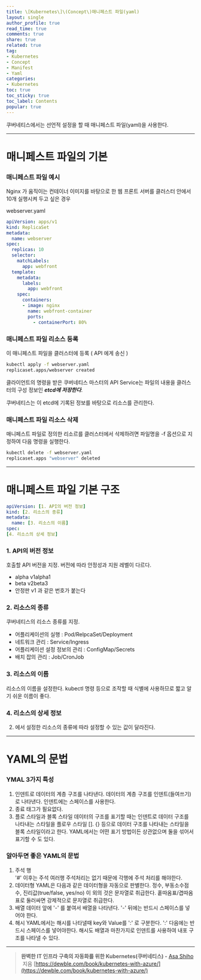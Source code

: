 ```yaml
---
title: \[Kubernetes\]\(Concept\)매니페스트 파일(yaml)
layout: single
author_profile: true
read_time: true
comments: true
share: true
related: true
tag:
- Kubernetes
- Concept
- Manifest
- Yaml
categories:
- Kubernetes
toc: true
toc_sticky: true
toc_label: Contents
popular: true
---
```

쿠버네티스에서는 선언적 설정을 할 때 매니페스트 파일(yaml)을 사용한다.

---

# 매니페스트 파일의 기본

### 매니페스트 파일 예시

Nginx 가 움직이는 컨테이너 이미지를 바탕으로 한 웹 프론트 서버를 클러스터 안에서 10개 실행시켜 두고 싶은 경우

webserver.yaml

```yaml
apiVersion: apps/v1
kind: ReplicaSet
metadata:
  name: webserver
spec:
  replicas: 10
  selector:
    matchLabels:
      app: webfront
  template:
    metadata:
      labels:
        app: webfront
    spec:
      containers:
      - image: nginx
        name: webfront-container
        ports:
          - containerPort: 80%
```

### 매니페스트 파일 리소스 등록

이 매니페스트 파일을 클러스터에 등록 ( API 에게 송신 )

```bash
kubectl apply -f webserver.yaml 
replicaset.apps/webserver created
```

클라이언트의 명령을 받은 쿠버네티스 마스터의 API Service는 파일의 내용을 클러스터의 구성 정보인 ***etcd에 저장한다***. 

쿠버네티스는 이 etcd에 기록된 정보를 바탕으로 리소스를 관리한다.

### 매니페스트 파일 리소스 삭제

매니페스트 파일로 정의한 리소르를 클러스터에서 삭제하려면 파일명을 -f 옵션으로 지정하여 다음 명령을 실행한다.

```bash
kubectl delete -f webserver.yaml      
replicaset.apps "webserver" deleted
```

---

# 매니페스트 파일 기본 구조

```yaml
apiVersion: [1. API의 버전 정보]
kind: [2. 리소스의 종류]
metadata:
  name: [3. 리소스의 이름]
spec:
[4. 리소스의 상세 정보]
```

### 1. API의 버전 정보

호출할 API 버전을 지정. 버전에 따라 안정성과 지원 레벨이 다르다.

- alpha
v1alpha1
- beta
v2beta3
- 안정판
v1 과 같은 번호가 붙는다

### 2. 리소스의 종류

쿠버네티스의 리소스 종류를 지정. 

- 어플리케이션의 실행 : Pod/RelpcaSet/Deployment
- 네트워크 관리 : Service/Ingress
- 어플리케이션 설정 정보의 관리  : ConfigMap/Secrets
- 배치 잡의 관리 : Job/CronJob

### 3. 리소스의 이름

리소스의 이름을 설정한다. kubectl 명령 등으로 조작할 때 식별에 사용하므로 짧고 알기 쉬운 이름이 좋다.

### 4. 리소스의 상세 정보

2. 에서 설정한 리소스의 종류에 따라 설정할 수 있는 값이 달라진다.

---

# YAML의 문법

### YMAL 3가지 특성

1. 인덴트로 데이터의 계층 구조를 나타낸다.
데이터의 계층 구조를 인덴트(들여쓰기)로 나타낸다. 인덴트에는 스페이스를 사용한다.
2. 종료 태그가 필요없다.
3. 플로 스타일과 블록 스타일
데이터의 구조를 표기할 때는 인덴트로 데이터 구조를 나타내는 스타일을 플로우 스타일
[]. {} 등으로 데이터 구조를 나타내는 스타일을 블록 스타일이라고 한다.
YAML에서는 어떤 표기 방법이든 상관없으며 둘을 섞어서 표기할 수 도 있다.

### 알아두면 좋은 YAML의 문법

1. 주석 행  
'#' 이후는 주석
여러행 주석처리는 없기 때문에 각행에 주석 처리를 해야한다.
2. 데이터형
YAML은 다음과 같은 데이터형을 자동으로 판별한다.
정수, 부동소수점수, 진리값(true/false, yes/no) 
이 외의 것은 문자열로 취급한다. 홑따옴표/겹따옴표로 둘러싸면 강제적으로 문자열로 취급한다.
3. 배열
데이터 앞에 '-' 를 붙여서 배열을 나타낸다. '-' 뒤에는 반드시 스페이스를 넣어야 한다.
4. 해시
YAML에서는 해시를 나타낼때  key와 Value를 ':' 로 구분한다. ':' 다음에는 반드시 스페이스를 넣어야한다.
해시도 배열과 마찬가지로 인덴트를 사용하여 내포 구조를 나타낼 수 있다.

---

> **완벽한 IT 인프라 구축의 자동화를 위한 Kubernetes(쿠버네티스) -** [Asa Shiho](http://www.kyobobook.co.kr/product/detailViewKor.laf?ejkGb=KOR&mallGb=KOR&barcode=9788956748412&orderClick=LAG&Kc=#)
 지음
[https://dewble.com/book/kubernetes-with-azure/](https://dewble.com/book/kubernetes-with-azure/)
> 